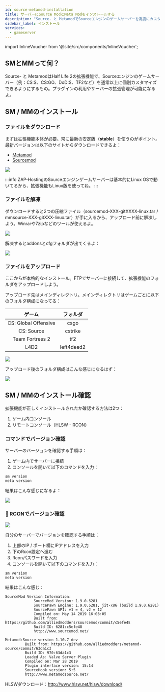```yaml
---
id: source-metamod-installation
title: サーバーにSource ModとMeta Modをインストールする
description: "Source- と MetamodでSourceエンジンのゲームサーバーを高度にカスタマイズ＆管理 → 今すぐ詳しくチェック"
sidebar_label: インストール
services:
  - gameserver
---
```


import InlineVoucher from '@site/src/components/InlineVoucher';

## SMとMMって何？

Source- と MetamodはHalf Life 2の拡張機能で、Sourceエンジンのゲームサーバー（例：CS:S、CS:GO、DoD:S、TF2など）を通常以上に個別カスタマイズできるようにするもの。プラグインの利用やサーバーの拡張管理が可能になるよ。

<InlineVoucher />

## SM / MMのインストール

### ファイルをダウンロード

まずは拡張機能本体が必要。常に最新の安定版（**stable**）を使うのがポイント。最新バージョンは以下のサイトからダウンロードできるよ：

- [Metamod](https://www.sourcemm.net/downloads.php?branch=stable)
- [Sourcemod](https://www.sourcemod.net/downloads.php?branch=stable)

![](https://screensaver01.zap-hosting.com/index.php/s/zb6LsPbnAYJSHap/preview)

:::info
ZAP-HostingのSourceエンジンゲームサーバーは基本的にLinux OSで動いてるから、拡張機能もLinux版を使ってね。
:::

### ファイルを解凍

ダウンロードすると2つの圧縮ファイル（sourcemod-XXX-gitXXXX-linux.tar / mmsource-XXX-gitXXX-linux.tar）が手に入るから、アップロード前に解凍しよう。Winrarや7zipなどのツールが使えるよ。

![](https://screensaver01.zap-hosting.com/index.php/s/fw8r376kqKr5rgL/preview)

解凍するとaddonsとcfgフォルダが出てくるよ：

![](https://screensaver01.zap-hosting.com/index.php/s/oJazFjaDWCjt9oP/preview)

### ファイルをアップロード

ここからが本格的なインストール。FTPでサーバーに接続して、拡張機能のフォルダをアップロードしよう。

アップロード先はメインディレクトリ。メインディレクトリはゲームごとに以下のフォルダ構成になってる：

| ゲーム | フォルダ  |
| :-----: |:-------------:| 
| CS: Global Offensive | csgo |
| CS: Source | cstrike |
| Team Fortress 2 | tf2 |
| L4D2 | left4dead2 |

![](https://screensaver01.zap-hosting.com/index.php/s/g384YWYRN8TaPRx/preview)

アップロード後のフォルダ構成はこんな感じになるはず：

![](https://screensaver01.zap-hosting.com/index.php/s/JTwTwzeXQdZrYY7/preview)

## SM / MMのインストール確認

拡張機能が正しくインストールされたか確認する方法は2つ：

1. ゲーム内コンソール
2. リモートコンソール（HLSW - RCON）

### コマンドでバージョン確認

サーバーのバージョンを確認する手順は：

1. ゲーム内でサーバーに接続
2. コンソールを開いて以下のコマンドを入力：

```
sm version
meta version
```

結果はこんな感じになるよ：

![](https://screensaver01.zap-hosting.com/index.php/s/qdNywS6PLdJkrnP/preview)

### 📖 RCONでバージョン確認

![](https://screensaver01.zap-hosting.com/index.php/s/jZZ6FFxksJgcCSf/preview)

自分のサーバーでバージョンを確認する手順は：

1. 上部のIP / ポート欄にIPアドレスを入力
2. 下のRcon設定へ進む
3. Rconパスワードを入力
4. コンソールを開いて以下のコマンドを入力：

```
sm version
meta version
```

結果はこんな感じ：

```
SourceMod Version Information:
             SourceMod Version: 1.9.0.6281
             SourcePawn Engine: 1.9.0.6281, jit-x86 (build 1.9.0.6281)
             SourcePawn API: v1 = 4, v2 = 12
             Compiled on: May 14 2019 16:03:05
             Built from: https://github.com/alliedmodders/sourcemod/commit/c5efe48
             Build ID: 6281:c5efe48
             http://www.sourcemod.net/
             
Metamod:Source version 1.10.7-dev
         Built from: https://github.com/alliedmodders/metamod-source/commit/63da1c3
         Build ID: 970:63da1c3
         Loaded As: Valve Server Plugin
         Compiled on: Mar 28 2019
         Plugin interface version: 15:14
         SourceHook version: 5:5
         http://www.metamodsource.net/
```

HLSWダウンロード：http://www.hlsw.net/hlsw/download/

<InlineVoucher />